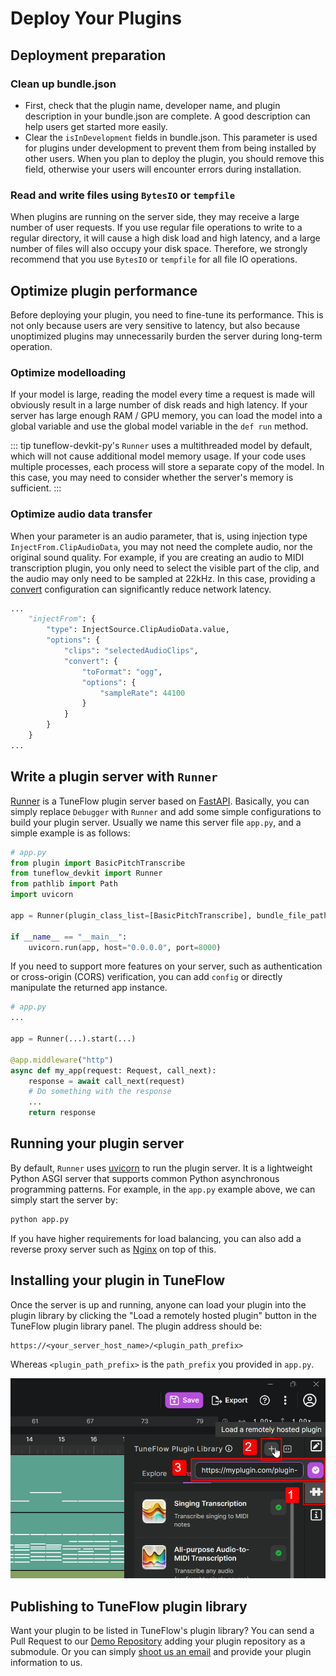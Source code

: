 # Deploy Your Plugins

## Deployment preparation

### Clean up bundle.json

- First, check that the plugin name, developer name, and plugin description in your bundle.json are complete. A good description can help users get started more easily.
- Clear the `isInDevelopment` fields in bundle.json. This parameter is used for plugins under development to prevent them from being installed by other users. When you plan to deploy the plugin, you should remove this field, otherwise your users will encounter errors during installation.

### Read and write files using `BytesIO` or `tempfile`

When plugins are running on the server side, they may receive a large number of user requests. If you use regular file operations to write to a regular directory, it will cause a high disk load and high latency, and a large number of files will also occupy your disk space. Therefore, we strongly recommend that you use `BytesIO` or `tempfile` for all file IO operations.

## Optimize plugin performance

Before deploying your plugin, you need to fine-tune its performance. This is not only because users are very sensitive to latency, but also because unoptimized plugins may unnecessarily burden the server during long-term operation.

### Optimize modelloading

If your model is large, reading the model every time a request is made will obviously result in a large number of disk reads and high latency. If your server has large enough RAM / GPU memory, you can load the model into a global variable and use the global model variable in the `def run` method.

<!-- prettier-ignore-start -->
::: tip
tuneflow-devkit-py's `Runner` uses a multithreaded model by default, which will not cause additional model memory usage. If your code uses multiple processes, each process will store a separate copy of the model. In this case, you may need to consider whether the server's memory is sufficient.
:::

<!-- prettier-ignore-end -->

### Optimize audio data transfer

When your parameter is an audio parameter, that is, using injection type `InjectFrom.ClipAudioData`, you may not need the complete audio, nor the original sound quality. For example, if you are creating an audio to MIDI transcription plugin, you only need to select the visible part of the clip, and the audio may only need to be sampled at 22kHz. In this case, providing a [convert](https://github.com/tuneflow/tuneflow-py/blob/main/src/tuneflow_py/descriptors/param.py#L16) configuration can significantly reduce network latency.

```python
...
    "injectFrom": {
        "type": InjectSource.ClipAudioData.value,
        "options": {
            "clips": "selectedAudioClips",
            "convert": {
                "toFormat": "ogg",
                "options": {
                    "sampleRate": 44100
                }
            }
        }
    }
...
```

## Write a plugin server with `Runner`

[Runner](https://github.com/tuneflow/tuneflow-devkit-py/blob/main/src/tuneflow_devkit/runner.py) is a TuneFlow plugin server based on [FastAPI](https://fastapi.tiangolo.com/). Basically, you can simply replace `Debugger` with `Runner` and add some simple configurations to build your plugin server. Usually we name this server file `app.py`, and a simple example is as follows:

```python
# app.py
from plugin import BasicPitchTranscribe
from tuneflow_devkit import Runner
from pathlib import Path
import uvicorn

app = Runner(plugin_class_list=[BasicPitchTranscribe], bundle_file_path=str(Path(__file__).parent.joinpath('bundle.json').absolute())).start(path_prefix='/plugin-service/basic_pitch')

if __name__ == "__main__":
    uvicorn.run(app, host="0.0.0.0", port=8000)

```

If you need to support more features on your server, such as authentication or cross-origin (CORS) verification, you can add `config` or directly manipulate the returned app instance.

```python
# app.py
...

app = Runner(...).start(...)

@app.middleware("http")
async def my_app(request: Request, call_next):
    response = await call_next(request)
    # Do something with the response
    ...
    return response
```

## Running your plugin server

By default, `Runner` uses [uvicorn](https://www.uvicorn.org/) to run the plugin server. It is a lightweight Python ASGI server that supports common Python asynchronous programming patterns. For example, in the `app.py` example above, we can simply start the server by:

```bash
python app.py
```

If you have higher requirements for load balancing, you can also add a reverse proxy server such as [Nginx](https://www.nginx.com/) on top of this.

## Installing your plugin in TuneFlow

Once the server is up and running, anyone can load your plugin into the plugin library by clicking the "Load a remotely hosted plugin" button in the TuneFlow plugin library panel. The plugin address should be:

```
https://<your_server_host_name>/<plugin_path_prefix>
```

Whereas `<plugin_path_prefix>` is the `path_prefix` you provided in `app.py`.

![Load remote plugins](./images/develop/load_remote_plugin.jpg)

## Publishing to TuneFlow plugin library

Want your plugin to be listed in TuneFlow's plugin library? You can send a Pull Request to our [Demo Repository](https://github.com/tuneflow/tuneflow-py-demos) adding your plugin repository as a submodule. Or you can simply [shoot us an email](mailto:contact@info.tuneflow.com) and provide your plugin information to us.
